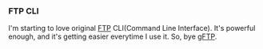 ### FTP CLI

I'm starting to love original [FTP](http://en.wikipedia.org/wiki/File_Transfer_Protocol) CLI(Command Line Interface). It's powerful enough, and it's getting easier everytime I use it. So, bye [gFTP](http://gftp.seul.org/).

<!-- {"time": "2007-12-20 20:42:15", "title": "FTP CLI"} -->
